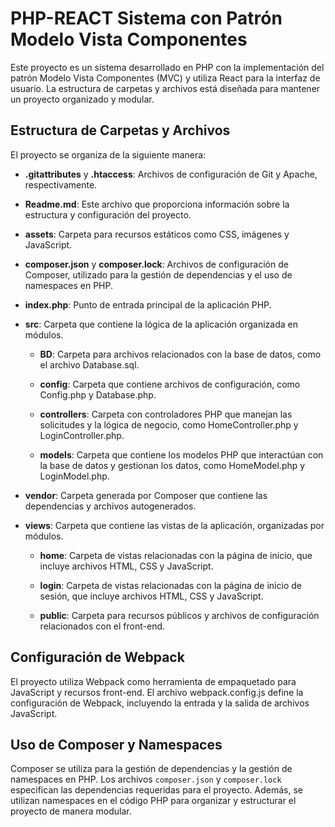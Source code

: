 # PHP-REACT Sistema con Patrón Modelo Vista Componentes

Este proyecto es un sistema desarrollado en PHP con la implementación del patrón Modelo Vista Componentes (MVC) y utiliza React para la interfaz de usuario. La estructura de carpetas y archivos está diseñada para mantener un proyecto organizado y modular.

## Estructura de Carpetas y Archivos

El proyecto se organiza de la siguiente manera:

- **.gitattributes** y **.htaccess**: Archivos de configuración de Git y Apache, respectivamente.

- **Readme.md**: Este archivo que proporciona información sobre la estructura y configuración del proyecto.

- **assets**: Carpeta para recursos estáticos como CSS, imágenes y JavaScript.

- **composer.json** y **composer.lock**: Archivos de configuración de Composer, utilizado para la gestión de dependencias y el uso de namespaces en PHP.

- **index.php**: Punto de entrada principal de la aplicación PHP.

- **src**: Carpeta que contiene la lógica de la aplicación organizada en módulos.

  - **BD**: Carpeta para archivos relacionados con la base de datos, como el archivo Database.sql.

  - **config**: Carpeta que contiene archivos de configuración, como Config.php y Database.php.

  - **controllers**: Carpeta con controladores PHP que manejan las solicitudes y la lógica de negocio, como HomeController.php y LoginController.php.

  - **models**: Carpeta que contiene los modelos PHP que interactúan con la base de datos y gestionan los datos, como HomeModel.php y LoginModel.php.

- **vendor**: Carpeta generada por Composer que contiene las dependencias y archivos autogenerados.

- **views**: Carpeta que contiene las vistas de la aplicación, organizadas por módulos.

  - **home**: Carpeta de vistas relacionadas con la página de inicio, que incluye archivos HTML, CSS y JavaScript.

  - **login**: Carpeta de vistas relacionadas con la página de inicio de sesión, que incluye archivos HTML, CSS y JavaScript.

  - **public**: Carpeta para recursos públicos y archivos de configuración relacionados con el front-end.

## Configuración de Webpack

El proyecto utiliza Webpack como herramienta de empaquetado para JavaScript y recursos front-end. El archivo webpack.config.js define la configuración de Webpack, incluyendo la entrada y la salida de archivos JavaScript.

## Uso de Composer y Namespaces

Composer se utiliza para la gestión de dependencias y la gestión de namespaces en PHP. Los archivos `composer.json` y `composer.lock` especifican las dependencias requeridas para el proyecto. Además, se utilizan namespaces en el código PHP para organizar y estructurar el proyecto de manera modular.

